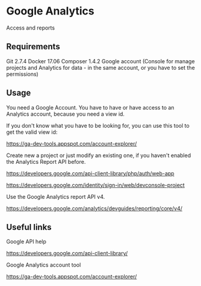 # Google Analytics


Access and reports


Requirements
------------

Git 2.7.4
Docker 17.06
Composer 1.4.2
Google account (Console for manage projects and Analytics for data - in the same account, or you have to set the permissions)


Usage
-----

You need a Google Account. You have to have or have access to an Analytics account, because you need a view id.

If you don't know what you have to be looking for, you can use this tool to get the valid view id:

https://ga-dev-tools.appspot.com/account-explorer/

Create new a project or just modify an existing one, if you haven't enabled the Analytics Report API before.

https://developers.google.com/api-client-library/php/auth/web-app

https://developers.google.com/identity/sign-in/web/devconsole-project


Use the Google Analytics report API v4.

https://developers.google.com/analytics/devguides/reporting/core/v4/


Useful links
------------

Google API help

https://developers.google.com/api-client-library/

Google Analytics account tool

https://ga-dev-tools.appspot.com/account-explorer/
